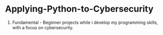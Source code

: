 # Applying-Python-to-Cybersecurity

1. Fundamental -
Beginner projects while i develop my programming skills, with a focus on cybersecurity.
